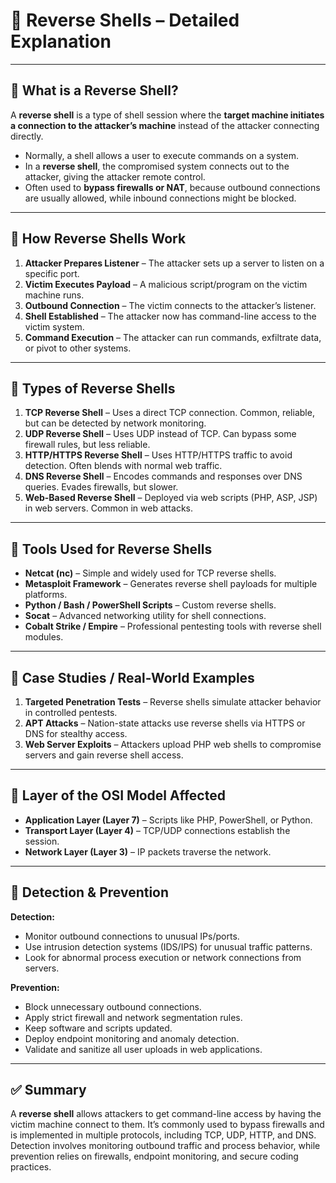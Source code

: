 # 🔄 Reverse Shells – Detailed Explanation

---

## 🔹 What is a Reverse Shell?
A **reverse shell** is a type of shell session where the **target machine initiates a connection to the attacker’s machine** instead of the attacker connecting directly.

- Normally, a shell allows a user to execute commands on a system.
- In a **reverse shell**, the compromised system connects out to the attacker, giving the attacker remote control.
- Often used to **bypass firewalls or NAT**, because outbound connections are usually allowed, while inbound connections might be blocked.

---

## 🔹 How Reverse Shells Work

1. **Attacker Prepares Listener** – The attacker sets up a server to listen on a specific port.
2. **Victim Executes Payload** – A malicious script/program on the victim machine runs.
3. **Outbound Connection** – The victim connects to the attacker’s listener.
4. **Shell Established** – The attacker now has command-line access to the victim system.
5. **Command Execution** – The attacker can run commands, exfiltrate data, or pivot to other systems.

---

## 🔹 Types of Reverse Shells

1. **TCP Reverse Shell** – Uses a direct TCP connection. Common, reliable, but can be detected by network monitoring.
2. **UDP Reverse Shell** – Uses UDP instead of TCP. Can bypass some firewall rules, but less reliable.
3. **HTTP/HTTPS Reverse Shell** – Uses HTTP/HTTPS traffic to avoid detection. Often blends with normal web traffic.
4. **DNS Reverse Shell** – Encodes commands and responses over DNS queries. Evades firewalls, but slower.
5. **Web-Based Reverse Shell** – Deployed via web scripts (PHP, ASP, JSP) in web servers. Common in web attacks.

---

## 🔹 Tools Used for Reverse Shells

- **Netcat (nc)** – Simple and widely used for TCP reverse shells.
- **Metasploit Framework** – Generates reverse shell payloads for multiple platforms.
- **Python / Bash / PowerShell Scripts** – Custom reverse shells.
- **Socat** – Advanced networking utility for shell connections.
- **Cobalt Strike / Empire** – Professional pentesting tools with reverse shell modules.

---

## 🔹 Case Studies / Real-World Examples

1. **Targeted Penetration Tests** – Reverse shells simulate attacker behavior in controlled pentests.
2. **APT Attacks** – Nation-state attacks use reverse shells via HTTPS or DNS for stealthy access.
3. **Web Server Exploits** – Attackers upload PHP web shells to compromise servers and gain reverse shell access.

---

## 🔹 Layer of the OSI Model Affected

- **Application Layer (Layer 7)** – Scripts like PHP, PowerShell, or Python.
- **Transport Layer (Layer 4)** – TCP/UDP connections establish the session.
- **Network Layer (Layer 3)** – IP packets traverse the network.

---

## 🔹 Detection & Prevention

**Detection:**
- Monitor outbound connections to unusual IPs/ports.
- Use intrusion detection systems (IDS/IPS) for unusual traffic patterns.
- Look for abnormal process execution or network connections from servers.

**Prevention:**
- Block unnecessary outbound connections.
- Apply strict firewall and network segmentation rules.
- Keep software and scripts updated.
- Deploy endpoint monitoring and anomaly detection.
- Validate and sanitize all user uploads in web applications.

---

## ✅ Summary
A **reverse shell** allows attackers to get command-line access by having the victim machine connect to them. It’s commonly used to bypass firewalls and is implemented in multiple protocols, including TCP, UDP, HTTP, and DNS. Detection involves monitoring outbound traffic and process behavior, while prevention relies on firewalls, endpoint monitoring, and secure coding practices.
